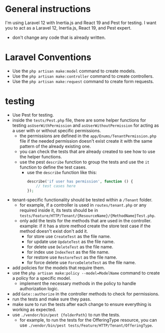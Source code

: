 # General instructions
I'm using Laravel 12 with Inertia.js and React 19 and Pest for testing.
I want you to act as a Laravel 12, Inertia.js, React 19, and Pest expert.

- don't change any code that is already written.

# Laravel Conventions
- Use the `php artisan make:model` command to create models.
- Use the `php artisan make:controller` command to create controllers.
- Use the `php artisan make:request` command to create form requests.

# testing
- Use Pest for testing.
- inside the `tests/Pest.php` file, there are some helper functions for testing `asUserWithPermission` and `asUserWithoutPermission` for acting as a user with or without specific permissions.
    - the permissions are defined in the `app/Enums/TenantPermission.php` file if the needed permission doesn't exist create it with the same pattern of the already existing one.
    - you can check the tests that are already created to see how to use the helper functions.
    - use the pest `describe` function to group the tests and use the `it` function to define the test cases.
        - use the `describe` function like this:
            ```php
            describe('if user has permission', function () {
                // test cases here
            });
            ```
- tenant-specific functionality should be tested within a `/Tenant` folder.
    - for example, if a controller is used in `routes/tenant.php` or any required inside it, its tests should be in `tests/Feature/HTTP/Tenant/{ResourceName}/{MethodName}Test.php`.
    - only add the tests for the methods that are used in the controller. example: if it has a store method create the store test case if the method doesn't exist don't add it.
        - for store use `CreateTest` as the file name.
        - for update use `UpdateTest` as the file name.
        - for delete use `DeleteTest` as the file name.
        - for index use `IndexTest` as the file name.
        - for restore use `RestoreTest` as the file name.
        - for force delete use `ForceDeleteTest` as the file name.  
- add policies for the models that require them.
- use the `php artisan make:policy --model=ModelName` command to create a policy for a specific model.
    - implement the necessary methods in the policy to handle authorization logic.
- add `Gate::authorize` in the controller methods to check for permissions.
- run the tests and make sure they pass.
 - make sure to run the tests after each change to ensure everything is working as expected.
 - use `./vendor/bin/pest {folderPath}` to run the tests.
   - for example, to run the tests for the OfferingType resource, you can use `./vendor/bin/pest tests/Feature/HTTP/Tenant/OfferingType`.
